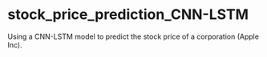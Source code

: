 # stock_price_prediction_CNN-LSTM
Using a CNN-LSTM model to predict the stock price of a corporation (Apple Inc). 
